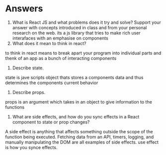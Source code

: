 # Answers

1. What is React JS and what problems does it try and solve? Support your answer with concepts introduced in class and from your personal research on the web.
its a js library that tries to make rich user interafaces with an emphasise on components
1. What does it mean to think in react?

to think in react means to break apart your program into individual parts and thenk of an app as a bunch of interacting components

1. Describe state.

state is jave scripts object thats stores a components data and thus determines the components current behavior

1. Describe props.

props is an argument which takes in an object to give information to the functions 

1. What are side effects, and how do you sync effects in a React component to state or prop changes?

 A side effect is anything that affects something outside the scope of the function being executed. Fetching data from an API, timers, logging, and manually manipulating the DOM are all examples of side effects. use effect is how you synce effects.
